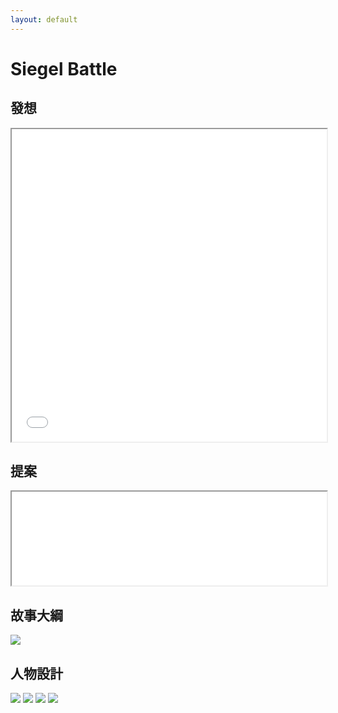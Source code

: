 ```yaml
---
layout: default
---
```


# Siegel Battle


## 發想

<iframe src="./markmap.html" width="100%" height="500px" style="background-color: white;"></iframe>

## 提案
<iframe src="./proposal.html" width="100%" style="background-color: white;"></iframe>

## 故事大綱
![](./03%20Screenplay.png)

## 人物設計
![](./Claire.png)
![](./Medina.png)
![](./Sienna.png)
![](./Cole.png)

